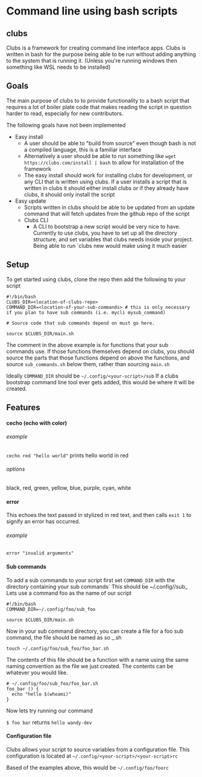 # Command line using bash scripts

## clubs

Clubs is a framework for creating command line interface apps. Clubs is written in bash for the purpose being able to be run without adding anything to the system that is running it. (Unless you're running windows then something like WSL needs to be installed)

## Goals

The main purpose of clubs to to provide functionality to a bash script that requires a lot of boiler plate code that makes reading the script in question harder to read, especially for new contributors.

The following goals have not been implemented
  - Easy install
    - A user should be able to "build from source" even though bash is not a compiled language, this is a familiar interface
    - Alternatively a user should be able to run something like `wget https://clubs.com/install | bash` to allow for installation of the framework
    - The easy install should work for installing clubs for development, or any CLI that is written using clubs. If a user installs a script that is written in clubs it should either install clubs or if they already have clubs, it should only install the script
  - Easy update
    - Scripts written in clubs should be able to be updated from an update command that will fetch updates from the github repo of the script
    - Clubs CLI
      - A CLI to bootstrap a new script would be very nice to have. Currently to use clubs, you have to set up all the directory structure, and set variables that clubs needs inside your project. Being able to run `clubs new <project-name> would make using it much easier

## Setup

To get started using clubs, clone the repo then add the following to your script

```
#!/bin/bash
CLUBS_DIR=<location-of-clubs-repo>
COMMAND_DIR=<location-of-your-sub-commands> # this is only necessary if you plan to have sub commands (i.e. mycli mysub_command)

# Source code that sub commands depend on must go here.

source $CLUBS_DIR/main.sh
```

The comment in the above example is for functions that your sub commands use. If those functions themselves depend on clubs, you should source the parts that those functions depend on above the functions, and source `sub_commands.sh` below them, rather than sourcing `main.sh`

Ideally `COMMAND_DIR` should be `~/.config/<your-script>/sub` If a clubs bootstrap command line tool ever gets added, this would be where it will be created.

## Features

#### cecho (echo with color)

###### example

`cecho red "hello world"` prints hello world in red

###### options

black, red, green, yellow, blue, purple, cyan, white

#### error

This echoes the text passed in stylized in red text, and then calls `exit 1` to signify an error has occurred.

###### example

`error "invalid arguments"`

#### Sub commands

To add a sub commands to your script first set `COMMAND_DIR` with the directory containing your sub commands` This should be ~/.config/<your-script>/sub_<your-script>
Lets use a command foo as the name of our script

```
#!/bin/bash
COMMAND_DIR=~/.config/foo/sub_foo

source $CLUBS_DIR/main.sh
```

Now in your sub command directory, you can create a file for a foo sub command, the file should be named as so <your-command>_<your-sub-command>.sh

```
touch ~/.config/foo/sub_foo/foo_bar.sh
```

The contents of this file should be a function with a name using the same naming convention as the file we just created. The contents can be whatever you would like.

```
# ~/.config/foo/sub_foo/foo_bar.sh
foo_bar () {
  echo "hello $(whoami)"
}
```

Now lets try running our command

`$ foo bar` returns `hello wandy-dev`

#### Configuration file

Clubs allows your script to source variables from a configuration file. This configuration is located at `~/.config/<your-script>/<your-script>rc`

Based of the examples above, this would be `~/.config/foo/foorc`
